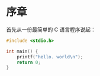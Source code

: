 # 序章
首先从一份最简单的 C 语言程序说起：
```c
#include <stdio.h>

int main() {
	printf("hello. world\n");
	return 0;
}
```